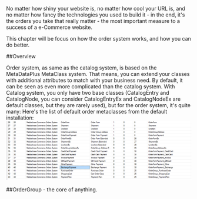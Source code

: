 No matter how shiny your website is, no matter how cool your URL is, and no matter how fancy the technologies you used to build it - in the end, it's the orders 
you take that really matter - the most important measure to a success of a e-Commerce website.

This chapter will be focus on how the order system works, and how you can do better.

##Overview

Order system, as same as the catalog system, is based on the MetaDataPlus MetaClass system. That means, you can extend your classes with additional
attributes to match with your business need. By default, it can be seen as even more complicated than the catalog system. With Catalog system, you only
have two base classes (CatalogEntry and CatalogNode, you can consider CatalogEntryEx and CatalogNodeEx are default classes, but they are rarely used), 
but for the order system, it's quite many: 
Here's the list of default order metaclasses from the default installation:
![Default order metaclasses](https://github.com/vimvq1987/proepiservercommerce/blob/master/02DefaultOrderMetaclasses.PNG "From default installation")

##OrderGroup - the core of anything.

